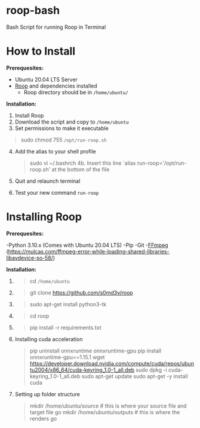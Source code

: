 # roop-bash
Bash Script for running Roop in Terminal

# How to Install 

**Prerequesites:**
- Ubuntu 20.04 LTS Server
- [Roop](https://github.com/s0md3v/roop) and dependencies installed
  - Roop directory should be in `/home/ubuntu/`

**Installation:**

1. Install Roop
2. Download the script and copy to `/home/ubuntu`
3. Set permissions to make it executable
> sudo chmod 755 `/opt/run-roop.sh`

4. Add the alias to your shell profile
   > sudo vi ~/.bashrch
   4b. Insert this line `alias run-roop='/opt/run-roop.sh' at the bottom of the file
   
5. Quit and relaunch terminal
6. Test your new command `run-roop`


# Installing Roop

**Prerequesites:**

-Python 3.10.x (Comes with Ubuntu 20.04 LTS)
-Pip
-Git
-[FFmpeg](https://linuxize.com/post/how-to-install-ffmpeg-on-ubuntu-20-04/)
  (https://mulcas.com/ffmpeg-error-while-loading-shared-libraries-libavdevice-so-58/)

**Installation:**

1. > cd `/home/ubuntu`
2. > git clone https://github.com/s0md3v/roop
3. > sudo apt-get install python3-tk
4. > cd roop
5. > pip install -r requirements.txt

6. Installing cuda acceleration
     > pip uninstall onnxruntime onnxruntime-gpu
     > pip install onnxruntime-gpu==1.15.1
     > wget https://developer.download.nvidia.com/compute/cuda/repos/ubuntu2004/x86_64/cuda-keyring_1.0-1_all.deb
     > sudo dpkg -i cuda-keyring_1.0-1_all.deb
     > sudo apt-get update
     > sudo apt-get -y install cuda
     
7. Setting up folder structure
     > mkdir /home/ubuntu/source # this is where your source file and target file go
     > mkdir /home/ubuntu/outputs # this is where the renders go
